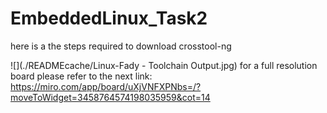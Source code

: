 # EmbeddedLinux_Task2

here is a the steps required to download crosstool-ng

![](./READMEcache/Linux-Fady - Toolchain Output.jpg)
for a full resolution board please refer to the next link:
https://miro.com/app/board/uXjVNFXPNbs=/?moveToWidget=3458764574198035959&cot=14

